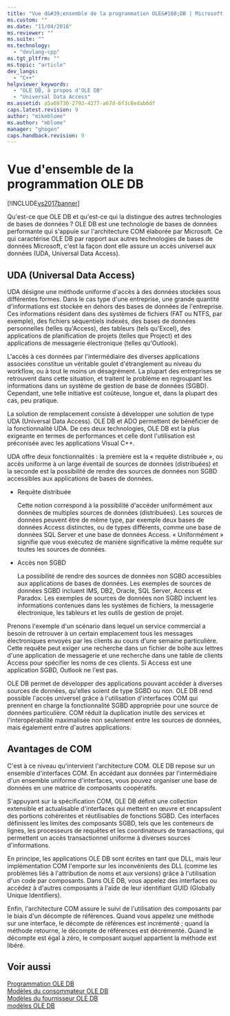 ```yaml
---
title: "Vue d&#39;ensemble de la programmation OLE&#160;DB | Microsoft Docs"
ms.custom: ""
ms.date: "11/04/2016"
ms.reviewer: ""
ms.suite: ""
ms.technology: 
  - "devlang-cpp"
ms.tgt_pltfrm: ""
ms.topic: "article"
dev_langs: 
  - "C++"
helpviewer_keywords: 
  - "OLE DB, à propos d'OLE DB"
  - "Universal Data Access"
ms.assetid: a5a69730-2793-4277-a67d-6f3c8edab6df
caps.latest.revision: 9
author: "mikeblome"
ms.author: "mblome"
manager: "ghogen"
caps.handback.revision: 9
---
```

# Vue d&#39;ensemble de la programmation OLE&#160;DB
[!INCLUDE[vs2017banner](../../assembler/inline/includes/vs2017banner.md)]

Qu'est\-ce que OLE DB et qu'est\-ce qui la distingue des autres technologies de bases de données ?  OLE DB est une technologie de bases de données performante qui s'appuie sur l'architecture COM élaborée par Microsoft.  Ce qui caractérise OLE DB par rapport aux autres technologies de bases de données Microsoft, c'est la façon dont elle assure un accès universel aux données \(UDA, Universal Data Access\).  
  
## UDA \(Universal Data Access\)  
 UDA désigne une méthode uniforme d'accès à des données stockées sous différentes formes.  Dans le cas type d'une entreprise, une grande quantité d'informations est stockée en dehors des bases de données de l'entreprise.  Ces informations résident dans des systèmes de fichiers \(FAT ou NTFS, par exemple\), des fichiers séquentiels indexés, des bases de données personnelles \(telles qu'Access\), des tableurs \(tels qu'Excel\), des applications de planification de projets \(telles que Project\) et des applications de messagerie électronique \(telles qu'Outlook\).  
  
 L'accès à ces données par l'intermédiaire des diverses applications associées constitue un véritable goulet d'étranglement au niveau du workflow, ou à tout le moins un désagrément.  La plupart des entreprises se retrouvent dans cette situation, et traitent le problème en regroupant les informations dans un système de gestion de base de données \(SGBD\).  Cependant, une telle initiative est coûteuse, longue et, dans la plupart des cas, peu pratique.  
  
 La solution de remplacement consiste à développer une solution de type UDA \(Universal Data Access\).  OLE DB et ADO permettent de bénéficier de la fonctionnalité UDA.  De ces deux technologies, OLE DB est la plus exigeante en termes de performances et celle dont l'utilisation est préconisée avec les applications Visual C\+\+.  
  
 UDA offre deux fonctionnalités : la première est la « requête distribuée », ou accès uniforme à un large éventail de sources de données \(distribuées\) et la seconde est la possibilité de rendre des sources de données non SGBD accessibles aux applications de bases de données.  
  
-   Requête distribuée  
  
     Cette notion correspond à la possibilité d'accéder uniformément aux données de multiples sources de données \(distribuées\).  Les sources de données peuvent être de même type, par exemple deux bases de données Access distinctes, ou de types différents, comme une base de données SQL Server et une base de données Access.  « Uniformément » signifie que vous exécutez de manière significative la même requête sur toutes les sources de données.  
  
-   Accès non SGBD  
  
     La possibilité de rendre des sources de données non SGBD accessibles aux applications de bases de données.  Les exemples de sources de données SGBD incluent IMS, DB2, Oracle, SQL Server, Access et Paradox.  Les exemples de sources de données non SGBD incluent les informations contenues dans les systèmes de fichiers, la messagerie électronique, les tableurs et les outils de gestion de projet.  
  
 Prenons l'exemple d'un scénario dans lequel un service commercial a besoin de retrouver à un certain emplacement tous les messages électroniques envoyés par les clients au cours d'une semaine particulière.  Cette requête peut exiger une recherche dans un fichier de boîte aux lettres d'une application de messagerie et une recherche dans une table de clients Access pour spécifier les noms de ces clients.  Si Access est une application SGBD, Outlook ne l'est pas.  
  
 OLE DB permet de développer des applications pouvant accéder à diverses sources de données, qu'elles soient de type SGBD ou non.  OLE DB rend possible l'accès universel grâce à l'utilisation d'interfaces COM qui prennent en charge la fonctionnalité SGBD appropriée pour une source de données particulière.  COM réduit la duplication inutile des services et l'interopérabilité maximalisée non seulement entre les sources de données, mais également entre d'autres applications.  
  
## Avantages de COM  
 C'est à ce niveau qu'intervient l'architecture COM.  OLE DB repose sur un ensemble d'interfaces COM.  En accédant aux données par l'intermédiaire d'un ensemble uniforme d'interfaces, vous pouvez organiser une base de données en une matrice de composants coopératifs.  
  
 S'appuyant sur la spécification COM, OLE DB définit une collection extensible et actualisable d'interfaces qui mettent en œuvre et encapsulent des portions cohérentes et réutilisables de fonctions SGBD.  Ces interfaces définissent les limites des composants SGBD, tels que les conteneurs de lignes, les processeurs de requêtes et les coordinateurs de transactions, qui permettent un accès transactionnel uniforme à diverses sources d'informations.  
  
 En principe, les applications OLE DB sont écrites en tant que DLL, mais leur implémentation COM l'emporte sur les inconvénients des DLL \(comme les problèmes liés à l'attribution de noms et aux versions\) grâce à l'utilisation d'un code par composants.  Dans OLE DB, vous appelez des interfaces ou accédez à d'autres composants à l'aide de leur identifiant GUID \(Globally Unique Identifiers\).  
  
 Enfin, l'architecture COM assure le suivi de l'utilisation des composants par le biais d'un décompte de références.  Quand vous appelez une méthode sur une interface, le décompte de références est incrémenté ; quand la méthode retourne, le décompte de références est décrémenté.  Quand le décompte est égal à zéro, le composant auquel appartient la méthode est libéré.  
  
## Voir aussi  
 [Programmation OLE DB](../../data/oledb/ole-db-programming.md)   
 [Modèles du consommateur OLE DB](../../data/oledb/ole-db-consumer-templates-cpp.md)   
 [Modèles du fournisseur OLE DB](../../data/oledb/ole-db-provider-templates-cpp.md)   
 [modèles OLE DB](../../data/oledb/ole-db-templates.md)